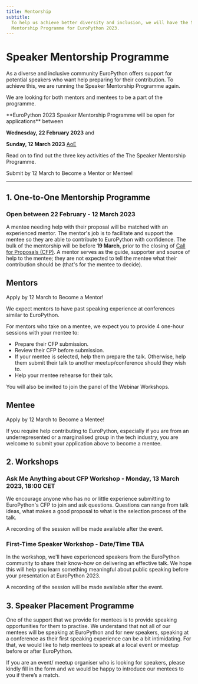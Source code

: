 ```yaml
---
title: Mentorship
subtitle:
  To help us achieve better diversity and inclusion, we will have the Speaker
  Mentorship Programme for EuroPython 2023.
---
```


# Speaker Mentorship Programme

As a diverse and inclusive community EuroPython offers support for potential speakers who want help preparing for their contribution. To achieve this, we are running the Speaker Mentorship Programme again.

We are looking for both mentors and mentees to be a part of the programme.

<div style={{textAlign: "center"}}>
**EuroPython 2023 Speaker Mentorship Programme will be open for applications** between

 **Wednesday, 22 February 2023** and

 **Sunday, 12 March 2023** [AoE](https://en.wikipedia.org/wiki/Anywhere_on_Earth)
</div>

Read on to find out the three key activities of the The Speaker Mentorship Programme.

<div style={{textAlign: "center"}}>
<ButtonLink href="https://forms.gle/gjv9cGRvdLKiiBQy9">Submit by 12 March to Become a Mentor or Mentee!</ButtonLink>
</div>

---
## 1. One-to-One Mentorship Programme

### Open between 22 February - 12 March 2023

A mentee needing help with their proposal will be matched with an experienced mentor. The mentor's job is to facilitate and support the mentee so they are able to contribute to EuroPython with confidence. The bulk of the mentorship will be before **19 March**, prior to the closing of [Call for Proposals (CFP)](/cfp). A mentor serves as the guide, supporter and source of help to the mentee; they are not expected to tell the mentee what their contribution should be (that's for the mentee to decide). 

## Mentors

<div style={{textAlign: "center"}}>
<ButtonLink href="https://forms.gle/gjv9cGRvdLKiiBQy9">Apply by 12 March to Become a Mentor!</ButtonLink>
</div>


We expect mentors to have past speaking experience at conferences similar to EuroPython.

For mentors who take on a mentee, we expect you to provide 4 one-hour sessions with your mentee to:

- Prepare their CFP submission.
- Review their CFP before submission.
- If your mentee is selected, help them prepare the talk. Otherwise, help them submit their talk to another meetup/conference should they wish to.
- Help your mentee rehearse for their talk.


You will also be invited to join the panel of the Webinar Workshops.

## Mentee

<div style={{textAlign: "center"}}>
<ButtonLink href="https://forms.gle/gjv9cGRvdLKiiBQy9">Apply by 12 March to Become a Mentee!</ButtonLink>
</div>

If you require help contributing to EuroPython, especially if you are from an underrepresented or a marginalised group in the tech industry, you are welcome to submit your application above to become a mentee.

## 2. Workshops ##

### Ask Me Anything about CFP Workshop - Monday, 13 March 2023, 18:00 CET

We encourage anyone who has no or little experience submitting to EuroPython's CFP to join and ask questions. Questions can range from talk ideas, what makes a good proposal to what is the selection process of the talk.

A recording of the session will be made available after the event.


### First-Time Speaker Workshop - Date/Time TBA

In the workshop, we'll have experienced speakers from the EuroPython community to share their know-how on delivering an effective talk. We hope this will help you learn something meaningful about public speaking before your presentation at EuroPython 2023.

A recording of the session will be made available after the event.

## 3. Speaker Placement Programme

<div style={{textAlign: "center"}}>
<ButtonWithTitle title="Looking for a speaker?" text="Register your interest now!" href="https://forms.gle/CZdhXdw2hFGVyeG67" /></div>

One of the support that we provide for mentees is to provide speaking opportunities for them to practise. We understand that not all of our mentees will be speaking at EuroPython and for new speakers, speaking at a conference as their first speaking experience can be a bit intimidating. For that, we would like to help mentees to speak at a local event or meetup before or after EuroPython.

If you are an event/ meetup organiser who is looking for speakers, please kindly fill in the form and we would be happy to introduce our mentees to you if there’s a match.
